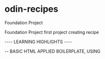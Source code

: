 # odin-recipes
Foundation Project

Foundation Project first project creating recipe

---- LEARNING HIGHLIGHTS ----

-- BASIC HTML APPLIED BOILERPLATE, USING <title>, USING HEADING TAGS & P ELEMENTS

-- INSERTING IMAGES, USING & UNDERSTANDING <alt> <href> width & height ATTRIBUTES

-- LEARNING TO LINK FILE PAGES USING index.html AS THE ROOT

-- MADE SURE TO USE git add & git commit FREQUENTLY TO BETTER UNDERSTAND AND PUT PRACTICE TO USING THE TERMINAL

-- COMMANDS FREQUENTLY USED
    -- ls
    -- ls -F
    -- cd
    -- cd ~
    -- pwd
    -- git add
    -- git commit -m ""
    -- git status
    -- git log
    -- got push
    -- touch
    -- mv
    -- rm 
    -- rm -r
    -- mkdir
    -- clear
    -- exit
    -- google-chrome &
    -- code
    